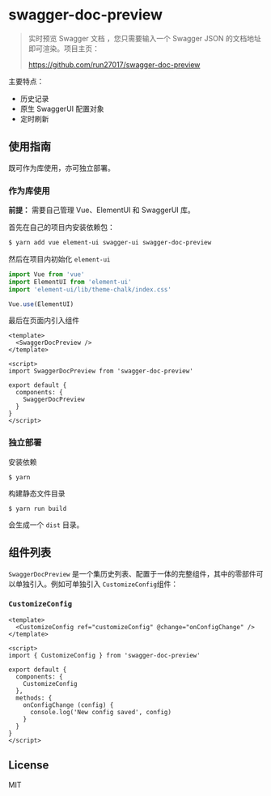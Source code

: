 # swagger-doc-preview

> 实时预览 Swagger 文档 ，您只需要输入一个 Swagger JSON 的文档地址即可渲染。项目主页：
> 
> https://github.com/run27017/swagger-doc-preview

主要特点：

- 历史记录
- 原生 SwaggerUI 配置对象
- 定时刷新

## 使用指南

既可作为库使用，亦可独立部署。

### 作为库使用

**前提：** 需要自己管理 Vue、ElementUI 和 SwaggerUI 库。

首先在自己的项目内安装依赖包：

```bash
$ yarn add vue element-ui swagger-ui swagger-doc-preview
```

然后在项目内初始化 `element-ui`

```javascript
import Vue from 'vue'
import ElementUI from 'element-ui'
import 'element-ui/lib/theme-chalk/index.css'

Vue.use(ElementUI)
```

最后在页面内引入组件

```vue
<template>
  <SwaggerDocPreview />
</template>

<script>
import SwaggerDocPreview from 'swagger-doc-preview'

export default {
  components: {
    SwaggerDocPreview
  }
}
</script>
```

### 独立部署

安装依赖

```
$ yarn
```

构建静态文件目录

```
$ yarn run build
```

会生成一个 `dist` 目录。

## 组件列表

`SwaggerDocPreview` 是一个集历史列表、配置于一体的完整组件，其中的零部件可以单独引入。例如可单独引入 `CustomizeConfig`组件：

### `CustomizeConfig`

```vue
<template>
  <CustomizeConfig ref="customizeConfig" @change="onConfigChange" />
</template>

<script>
import { CustomizeConfig } from 'swagger-doc-preview'

export default {
  components: {
    CustomizeConfig
  },
  methods: {
    onConfigChange (config) {
      console.log('New config saved', config)
    }
  }
}
</script>
```

## License

MIT
